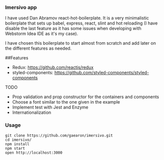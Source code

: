 ### Imersivo app

I have used Dan Abramov react-hot-boilerplate. It is a very minimalistic boilerplate that sets up babel, express, react, slint and hot reloading (I have disable the last feature as it has some issues when developing with Webstorm Idea IDE as it's my case). 

I have chosen this boilerplate to start almost from scratch and add later on the different features as needed.

##Features

- Redux: https://github.com/reactjs/redux
- styled-components: https://github.com/styled-components/styled-components

TODO 
- Prop validation and prop constructor for the containers and components
- Choose a font similar to the one given in the example
- Implement test with Jest and Enzyme
- Internationalization

### Usage

```
git clone https://github.com/gaearon/imersivo.git
cd imersivo/
npm install
npm start
open http://localhost:3000
```